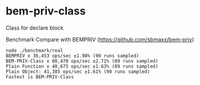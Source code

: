 # bem-priv-class

Class for declare block

Benchmark
Compare with BEMPRIV (https://github.com/sbmaxx/bem-priv)

```
node ./benchmark/real
BEMPRIV x 36,453 ops/sec ±1.98% (90 runs sampled)
BEM-PRIV-Class x 80,470 ops/sec ±2.71% (89 runs sampled)
Plain Function x 40,675 ops/sec ±1.63% (89 runs sampled)
Plain Object: 41,385 ops/sec ±1.61% (90 runs sampled)
Fastest is BEM-PRIV-Class
```
